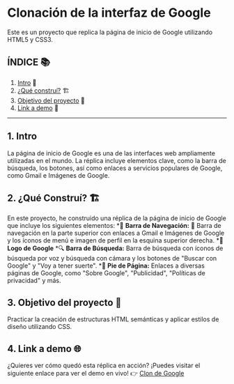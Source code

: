 # Clonación de la interfaz de Google 
Este es un proyecto que replica la página de inicio de Google utilizando HTML5 y CSS3.

## **ÍNDICE** 📚
1. [Intro](#) 🚀
3. [¿Qué construí?](#) 🏗️
4. [Objetivo del proyecto](#) 📖
5. [Link a demo](#) 👀

****

## 1. Intro
La página de inicio de Google es una de las interfaces web ampliamente utilizadas en el mundo. La réplica incluye elementos clave, como la barra de búsqueda, los botones, así como enlaces a servicios populares de Google, como Gmail e Imágenes de Google. 

## 2. ¿Qué Construí? 🏗️
En este proyecto, he construido una réplica de la página de inicio de Google que incluye los siguientes elementos:
  *🧭 **Barra de Navegación:** 🚀 Barra de navegación en la parte superior con enlaces a Gmail e Imágenes de Google y los íconos de menú e imagen de perfil en la esquina superior derecha.
  *🌟 **Logo de Google** 
  *🔍 **Barra de Búsqueda:** Barra de búsqueda con íconos de búsqueda por voz y búsqueda con cámara y los botones de "Buscar con Google" y "Voy a tener suerte".
  *📝 **Pie de Página:** Enlaces a diversas páginas de Google, como "Sobre Google", "Publicidad", "Políticas de privacidad" y más.

## 3. Objetivo del proyecto 📖 
Practicar la creación de estructuras HTML semánticas y aplicar estilos de diseño utilizando CSS.

## 4. Link a demo 🌐
¿Quieres ver cómo quedó esta réplica en acción? ¡Puedes visitar el siguiente enlace para ver el demo en vivo!
👉 [Clon de Google](https://clon-de-google-ivory.vercel.app/)
